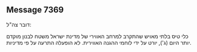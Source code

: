 ## Message 7369

דובר צה"ל:

כלי טיס בלתי מאויש שהתקרב למרחב האווירי של מדינת ישראל משטח לבנון מוקדם יותר היום (ג'), יורט על ידי לוחמי ההגנה האווירית. לא הופעלה התרעה על פי מדיניות.

